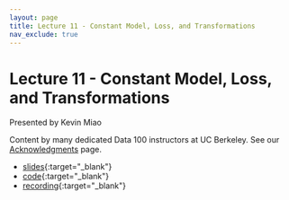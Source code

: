 ```yaml
---
layout: page
title: Lecture 11 - Constant Model, Loss, and Transformations
nav_exclude: true
---
```


# Lecture 11 - Constant Model, Loss, and Transformations

Presented by Kevin Miao

Content by many dedicated Data 100 instructors at UC Berkeley. See our [Acknowledgments](../../acks) page.

- [slides](https://docs.google.com/presentation/d/1piSjXGfnMe-Ncqc9n3IOig_VReKAGaKxZWkqWPTag4c/edit?usp=sharing){:target="_blank"}
- [code](https://data100.datahub.berkeley.edu/hub/user-redirect/git-pull?repo=https%3A%2F%2Fgithub.com%2FDS-100%2Fsu24-materials&urlpath=lab%2Ftree%2Fsu24-materials%2Flecture%2Flec11%2Flec11.ipynb&branch=main){:target="_blank"}
- [recording](https://bcourses.berkeley.edu/courses/1535115/external_tools/90481){:target="_blank"}
